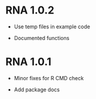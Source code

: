 # RNA 1.0.2

* Use temp files in example code 

* Documented functions

# RNA 1.0.1

* Minor fixes for R CMD check

* Add package docs
